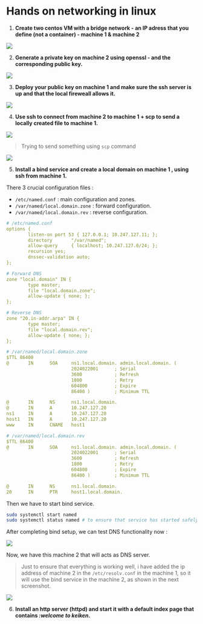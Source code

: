 # Hands on networking in linux

1. **Create two centos VM with a bridge network - an IP adress that you define (not a container) - machine 1 & machine 2**

![](vms.png)

2. **Generate a private key on machine 2 using openssl - and the corresponding public key.**

![](generate_keys.png)

3. **Deploy your public key on machine 1 and make sure the ssh server is up and that the local fireweall allows it.**

![](deploy_keys.png)

4. **Use ssh to connect from machine 2 to machine 1 + scp to send a locally created file to machine 1.**

![](connect_via_ssh.png)

> Trying to send something using `scp` command

![](scp.png)

5. **Install a bind service and create a local domain on machine 1 , using ssh from machine 1.**

There 3 crucial configuration files :
* `/etc/named.conf` : main configuration and zones.
* `/var/named/local.domain.zone` : forward configuration.
* `/var/named/local.domain.rev` : reverse configuration.

```yaml
# /etc/named.conf
options {
        listen-on port 53 { 127.0.0.1; 10.247.127.11; };
        directory       "/var/named";
        allow-query     { localhost; 10.247.127.0/24; };
        recursion yes;
        dnssec-validation auto;
};

# Forward DNS
zone "local.domain" IN {
        type master;
        file "local.domain.zone";
        allow-update { none; };
};

# Reverse DNS
zone "20.in-addr.arpa" IN {
        type master;
        file "local.domain.rev";
        allow-update { none; };
};

# /var/named/local.domain.zone
$TTL 86400
@       IN      SOA     ns1.local.domain. admin.local.domain. (
                        2024022001      ; Serial
                        3600            ; Refresh
                        1800            ; Retry
                        604800          ; Expire
                        86400 )         ; Minimum TTL

@       IN      NS      ns1.local.domain.
@       IN      A       10.247.127.20
ns1     IN      A       10.247.127.20
host1   IN      A       10.247.127.20
www     IN      CNAME   host1

# /var/named/local.domain.rev
$TTL 86400
@       IN      SOA     ns1.local.domain. admin.local.domain. (
                        2024022001      ; Serial
                        3600            ; Refresh
                        1800            ; Retry
                        604800          ; Expire
                        86400 )         ; Minimum TTL

@       IN      NS      ns1.local.domain.
20      IN      PTR     host1.local.domain.
```
Then we have to start bind service.

```bash
sudo systemctl start named
sudo systemctl status named # to ensure that service has started safely
```

After completing bind setup, we can test DNS functionality now :

![](dns.png)

Now, we have this machine 2 that will acts as DNS server. 
> Just to ensure that everything is working well, i have added the ip address of machine 2 in the `/etc/resolv.conf` in the machine 1, so it will use the bind service in the machine 2, as shown in the next screenshot. 

![](dns2.png)

6. **Install an http server (httpd) and start it with a default index page that contains *:welcome to keiken*.**

